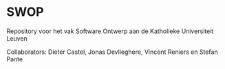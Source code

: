 SWOP
====
Repository voor het vak Software Ontwerp aan de Katholieke Universiteit Leuven

Collaborators: Dieter Castel, Jonas Devlieghere, Vincent Reniers en Stefan Pante
